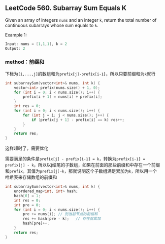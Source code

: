 ## LeetCode 560. Subarray Sum Equals K

Given an array of integers `nums` and an integer `k`, return the total number of continuous subarrays whose sum equals to `k`.

Example 1:
```cpp
Input: nums = [1,1,1], k = 2
Output: 2
```

### method：前缀和

下标为`[i,...,j]`的数组和为`prefix[j]-prefix[i-1]`，所以只要前缀和为`k`就行

```cpp
int subarraySum(vector<int>& nums, int k) {
    vector<int> prefix(nums.size() + 1, 0);
    for (int i = 0; i < nums.size(); i++) {
        prefix[i + 1] = nums[i] + prefix[i];
    }
    int res = 0;
    for (int i = 0; i < nums.size(); i++) {
        for (int j = i; j < nums.size(); j++) {
            if (prefix[j + 1] - prefix[i] == k) res++;
        }
    }
    return res;
}
```
这样超时了，需要优化

需要满足的条件是`prefix[j] - prefix[i-1] = k`，转换为`prefix[i-1] = prefix[j] - k`，所以以j结尾的子数组，如果在前面的那些前缀和中存在一个前缀和`prefix`，其值为`prefix[j]-k`，那就说明这个子数组满足累加为`k`，所以用一个哈希表来存储数组的前缀和

```cpp
int subarraySum(vector<int>& nums, int k) {
    unordered_map<int, int> hash;
    hash[0] = 1;
    int res = 0;
    int pre = 0;
    for (int i = 0; i < nums.size(); i++) {
        pre += nums[i]; // 到当前节点的前缀和
        res += hash[pre - k];   // 存在就累加
        hash[pre]++;
    }
    return res;
}
```